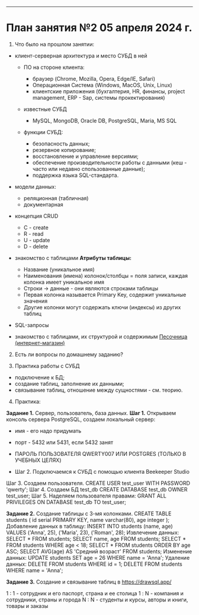 
--------------------------------------------------------

# План занятия №2 05 апреля 2024 г.

1. Что было на прошлом занятии:
- клиент-серверная архитектура и место СУБД в ней
  - ПО на стороне клиента:
    - браузер (Chrome, Mozilla, Opera, Edge/IE, Safari)
    - Операционная Система (Windows, MacOS, Unix, Linux)
    - клиентские приложения (бухгалтерия, HR, финансы, project management, ERP - Sap, системы прокектирования)
  - известные СУБД
    - MySQL, MongoDB, Oracle DB, PostgreSQL, Maria, MS SQL 

  - функции СУБД:
    - безопасность данных;
    - резервное копирование;
    - восстановление и управление версиями;
    - обеспечение производительности работы с данными (кеш - часто или недавно спользованные данные);
    - поддержка языка SQL-стандарта.

- модели данных:
  - реляционная (табличная)
  - документарная 
  
- концепция CRUD 
  - С - create
  - R - read
  - U - update
  - D - delete

- знакомство с таблицами
  **Атрибуты таблицы:**
  - Название (уникальное имя)
  - Наименования (имена) колонок/столбцы = поля записи, каждая колонка имеет уникальное имя
  - Строки -> данные - они являются строками таблицы
  - Первая колонка называется Primary Key, содержит уникальные значения
  - Другие колонки могут содержать ключи (индексы) из других таблиц

- SQL-запросы

- знакомство с таблицами, их структурой и содержимым [Песочница (интернет-магазин)](https://www.w3schools.com/sql/trysql.asp?filename=trysql_select_all)

2. Есть ли вопросы по домашнему заданию?

3. Практика работы с СУБД
- подключение к БД;
- создание таблиц, заполнение их данными;
- связывание таблиц, отношение между сущностями - см. теорию.

4. Практика:

**Задание 1.**
Сервер, пользователь, база данных.
**Шаг 1.**
Открываем консоль сервера PostgreSQL, создаем локальный сервер:
- имя - его надо придумать
- порт - 5432 или 5431, если 5432 занят
- ПАРОЛЬ ПОЛЬЗОВАТЕЛЯ QWERTY007 ИЛИ POSTGRES (ТОЛЬКО В УЧЕБНЫХ ЦЕЛЯХ)

- Шаг 2.
  Подключаемся к СУБД с помощью клиента Beekeeper Studio

Шаг 3.
Создаем пользователя.
CREATE USER test_user WITH PASSWORD 'qwerty';
Шаг 4. Создаем БД test_db
CREATE DATABASE test_db OWNER test_user;
Шаг 5.
Наделяем пользователя правами:
GRANT ALL PRIVILEGES ON DATABASE test_db TO test_user;

**Задание 2.**
Создание таблицы с 3-мя колонками.
CREATE TABLE students (
id serial PRIMARY KEY, name varchar(80), age integer
);
Добавление данных в таблицу:
INSERT INTO students (name, age) VALUES
('Anna', 25),
('Maria', 23),
('Roman', 28);
Извлечение данных:
SELECT * FROM students;
SELECT name, age FROM students;
SELECT * FROM students WHERE age < 18;
SELECT * FROM students ORDER BY age ASC;
SELECT AVG(age) AS 'Средний возраст' FROM students;
Изменение данных:
UPDATE students SET age = 26 WHERE name = 'Anna';
Удаление данных:
DELETE FROM students WHERE id = 1;
DELETE FROM students WHERE name = 'Anna';

**Задание 3.**
Создание и связывание таблиц в https://drawsql.app/

1 : 1 - сотрудник и его паспорт, страна и ее столица
1 : N - компания и сотрудники, страны и города
N : N - студенты и курсы, авторы и книги, товары и заказы